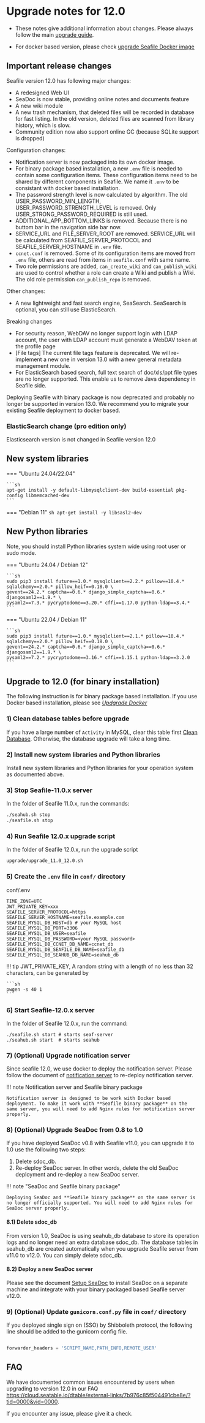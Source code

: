 # Upgrade notes for 12.0

- These notes give additional information about changes.
Please always follow the main [upgrade guide](./upgrade.md).

- For docker based version, please check [upgrade Seafile Docker image](./upgrade_docker.md)

## Important release changes

Seafile version 12.0 has following major changes:

* A redesigned Web UI
* SeaDoc is now stable, providing online notes and documents feature
* A new wiki module
* A new trash mechanism, that deleted files will be recorded in database for fast listing. In the old version, deleted files are scanned from library history, which is slow.
* Community edition now also support online GC (because SQLite support is dropped)


Configuration changes:

* Notification server is now packaged into its own docker image.
* For binary package based installation, a new `.env` file is needed to contain some configuration items. These configuration items need to be shared by different components in Seafile. We name it `.env` to be consistant with docker based installation.
* The password strength level is now calculated by algorithm. The old USER_PASSWORD_MIN_LENGTH, USER_PASSWORD_STRENGTH_LEVEL is removed. Only USER_STRONG_PASSWORD_REQUIRED is still used.
* ADDITIONAL_APP_BOTTOM_LINKS is removed. Because there is no buttom bar in the navigation side bar now.
* SERVICE_URL and FILE_SERVER_ROOT are removed. SERVICE_URL will be calculated from SEAFILE_SERVER_PROTOCOL and SEAFILE_SERVER_HOSTNAME in `.env` file.
* `ccnet.conf` is removed. Some of its configuration items are moved from `.env` file, others are read from items in `seafile.conf` with same name.
* Two role permissions are added, `can_create_wiki` and `can_publish_wiki` are used to control whether a role can create a Wiki and publish a Wiki. The old role permission `can_publish_repo` is removed.


Other changes:

* A new lightweight and fast search engine, SeaSearch. SeaSearch is optional, you can still use ElasticSearch.


Breaking changes

* For security reason, WebDAV no longer support login with LDAP account, the user with LDAP account must generate a WebDAV token at the profile page
* [File tags] The current file tags feature is deprecated. We will re-implement a new one in version 13.0 with a new general metadata management module.
* For ElasticSearch based search, full text search of doc/xls/ppt file types are no longer supported. This enable us to remove Java dependency in Seafile side.


Deploying Seafile with binary package is now deprecated and probably no longer be supported in version 13.0. We recommend you to migrate your existing Seafile deployment to docker based.


### ElasticSearch change (pro edition only)

Elasticsearch version is not changed in Seafile version 12.0

## New system libraries

=== "Ubuntu 24.04/22.04"

    ```sh
    apt-get install -y default-libmysqlclient-dev build-essential pkg-config libmemcached-dev
    ```

=== "Debian 11"
    ```sh
    apt-get install -y libsasl2-dev
    ```


## New Python libraries

Note, you should install Python libraries system wide using root user or sudo mode.

=== "Ubuntu 24.04 / Debian 12"

    ```sh
    sudo pip3 install future==1.0.* mysqlclient==2.2.* pillow==10.4.* sqlalchemy==2.0.* pillow_heif==0.18.0 \
    gevent==24.2.* captcha==0.6.* django_simple_captcha==0.6.* djangosaml2==1.9.* \
    pysaml2==7.3.* pycryptodome==3.20.* cffi==1.17.0 python-ldap==3.4.*
    ```

=== "Ubuntu 22.04 / Debian 11"

    ```sh
    sudo pip3 install future==1.0.* mysqlclient==2.1.* pillow==10.4.* sqlalchemy==2.0.* pillow_heif==0.18.0 \
    gevent==24.2.* captcha==0.6.* django_simple_captcha==0.6.* djangosaml2==1.9.* \
    pysaml2==7.2.* pycryptodome==3.16.* cffi==1.15.1 python-ldap==3.2.0
    ```


## Upgrade to 12.0 (for binary installation)

The following instruction is for binary package based installation. If you use Docker based installation, please see [*Updgrade Docker*](./upgrade_docker.md)

### 1) Clean database tables before upgrade

If you have a large number of `Activity` in MySQL, clear this table first [Clean Database](../../administration/clean_database). Otherwise, the database upgrade will take a long time.

### 2) Install new system libraries and Python libraries

Install new system libraries and Python libraries for your operation system as documented above.


### 3) Stop Seafile-11.0.x server

In the folder of Seafile 11.0.x, run the commands:

```sh
./seahub.sh stop
./seafile.sh stop
```

### 4) Run Seafile 12.0.x upgrade script

In the folder of Seafile 12.0.x, run the upgrade script

```sh
upgrade/upgrade_11.0_12.0.sh
```

### 5) Create the `.env` file in `conf/` directory

conf/.env

```env
TIME_ZONE=UTC
JWT_PRIVATE_KEY=xxx
SEAFILE_SERVER_PROTOCOL=https
SEAFILE_SERVER_HOSTNAME=seafile.example.com
SEAFILE_MYSQL_DB_HOST=db # your MySQL host
SEAFILE_MYSQL_DB_PORT=3306
SEAFILE_MYSQL_DB_USER=seafile
SEAFILE_MYSQL_DB_PASSWORD=<your MySQL password>
SEAFILE_MYSQL_DB_CCNET_DB_NAME=ccnet_db
SEAFILE_MYSQL_DB_SEAFILE_DB_NAME=seafile_db
SEAFILE_MYSQL_DB_SEAHUB_DB_NAME=seahub_db
```

!!! tip
    JWT_PRIVATE_KEY, A random string with a length of no less than 32 characters, can be generated by
    
    ```sh
    pwgen -s 40 1
    ```

### 6) Start Seafile-12.0.x server

In the folder of Seafile 12.0.x, run the command:

```
./seafile.sh start # starts seaf-server
./seahub.sh start  # starts seahub
```

### 7) (Optional) Upgrade notification server

Since seafile 12.0, we use docker to deploy the notification server. Please follow the document of [notification server](../extension/notification-server.md) to re-deploy notification server.

!!! note Notification server and Seafile binary package

    Notification server is designed to be work with Docker based deployment. To make it work with **Seafile binary package** on the same server, you will need to add Nginx rules for notification server properly.


### 8) (Optional) Upgrade SeaDoc from 0.8 to 1.0

If you have deployed SeaDoc v0.8 with Seafile v11.0, you can upgrade it to 1.0 use the following two steps:

1. Delete sdoc_db.
2. Re-deploy SeaDoc server. In other words, delete the old SeaDoc deployment and re-deploy a new SeaDoc server.

!!! note "SeaDoc and Seafile binary package"

    Deploying SeaDoc and **Seafile binary package** on the same server is no longer officially supported. You will need to add Nginx rules for SeaDoc server properly.


#### 8.1) Delete sdoc_db

From version 1.0, SeaDoc is using seahub_db database to store its operation logs and no longer need an extra database sdoc_db. The database tables in seahub_db are created automatically when you upgrade Seafile server from v11.0 to v12.0. You can simply delete sdoc_db.

#### 8.2) Deploy a new SeaDoc server

Please see the document [Setup SeaDoc](../extension/setup_seadoc.md) to install SeaDoc on a separate machine and integrate with your binary packaged based Seafile server v12.0.


### 9) (Optional) Update `gunicorn.conf.py` file in `conf/` directory

If you deployed single sign on (SSO) by Shibboleth protocol, the following line should be added to the gunicorn config file.

```python

forwarder_headers = 'SCRIPT_NAME,PATH_INFO,REMOTE_USER'
```


## FAQ

We have documented common issues encountered by users when upgrading to version 12.0 in our FAQ <https://cloud.seatable.io/dtable/external-links/7b976c85f504491cbe8e/?tid=0000&vid=0000>.

If you encounter any issue, please give it a check.
